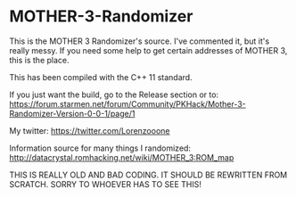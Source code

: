 # MOTHER-3-Randomizer

This is the MOTHER 3 Randomizer's source.
I've commented it, but it's really messy.
If you need some help to get certain addresses of MOTHER 3, this is the place.

This has been compiled with the C++ 11 standard.

If you just want the build, go to the Release section or to:
https://forum.starmen.net/forum/Community/PKHack/Mother-3-Randomizer-Version-0-0-1/page/1

My twitter: https://twitter.com/Lorenzooone

Information source for many things I randomized: http://datacrystal.romhacking.net/wiki/MOTHER_3:ROM_map


THIS IS REALLY OLD AND BAD CODING. IT SHOULD BE REWRITTEN FROM SCRATCH. SORRY TO WHOEVER HAS TO SEE THIS!
